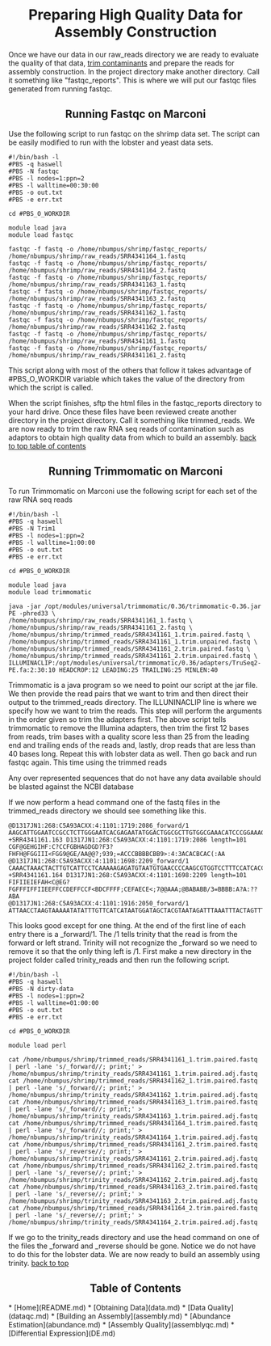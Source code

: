 <h1 align="center">Preparing<a id="top"></a> High Quality Data for Assembly Construction</h1>

<p>Once we have our data in our raw_reads directory we are ready to evaluate the quality of that data, <a href="#trim">trim contaminants</a> and prepare the reads for assembly construction.  In the project directory make another directory.  Call it something like "fastqc_reports".  This is where we will put our fastqc files generated from running fastqc.</p>

<h2 align="center">Running Fastqc on Marconi</h2>

<p>Use the following script to run fastqc on the shrimp data set.  The script can be easily modified to run with the lobster and yeast data sets.</p>

```
#!/bin/bash -l
#PBS -q haswell
#PBS -N fastqc
#PBS -l nodes=1:ppn=2
#PBS -l walltime=00:30:00
#PBS -o out.txt
#PBS -e err.txt

cd #PBS_O_WORKDIR

module load java
module load fastqc

fastqc -f fastq -o /home/nbumpus/shrimp/fastqc_reports/ /home/nbumpus/shrimp/raw_reads/SRR4341164_1.fastq
fastqc -f fastq -o /home/nbumpus/shrimp/fastqc_reports/ /home/nbumpus/shrimp/raw_reads/SRR4341164_2.fastq
fastqc -f fastq -o /home/nbumpus/shrimp/fastqc_reports/ /home/nbumpus/shrimp/raw_reads/SRR4341163_1.fastq
fastqc -f fastq -o /home/nbumpus/shrimp/fastqc_reports/ /home/nbumpus/shrimp/raw_reads/SRR4341163_2.fastq
fastqc -f fastq -o /home/nbumpus/shrimp/fastqc_reports/ /home/nbumpus/shrimp/raw_reads/SRR4341162_1.fastq
fastqc -f fastq -o /home/nbumpus/shrimp/fastqc_reports/ /home/nbumpus/shrimp/raw_reads/SRR4341162_2.fastq
fastqc -f fastq -o /home/nbumpus/shrimp/fastqc_reports/ /home/nbumpus/shrimp/raw_reads/SRR4341161_1.fastq
fastqc -f fastq -o /home/nbumpus/shrimp/fastqc_reports/ /home/nbumpus/shrimp/raw_reads/SRR4341161_2.fastq

```

<p>This script along with most of the others that follow it takes advantage of #PBS_O_WORKDIR variable which takes the value of the directory from which the script is called.</p>

<p>When the script finishes, sftp the html files in the fastqc_reports directory to your hard drive.  Once these files have been reviewed create another directory in the project directory.  Call it something like trimmed_reads.  We are now ready to trim the raw RNA seq reads of contamination such as adaptors to obtain high quality data from which to build an assembly. <a href="#top">back to top </a><a href="#contents">table of contents</a></p>

<h2 align="center">Running Trimmomatic on Marconi<a id="trim"></a></h2>

<p>To run Trimmomatic on Marconi use the following script for each set of the raw RNA seq reads</p>

```
#!/bin/bash -l
#PBS -q haswell
#PBS -N Trim1
#PBS -l nodes=1:ppn=2
#PBS -l walltime=1:00:00
#PBS -o out.txt
#PBS -e err.txt

cd #PBS_O_WORKDIR

module load java
module load trimmomatic

java -jar /opt/modules/universal/trimmomatic/0.36/trimmomatic-0.36.jar PE -phred33 \
/home/nbumpus/shrimp/raw_reads/SRR4341161_1.fastq \
/home/nbumpus/shrimp/raw_reads/SRR4341161_2.fastq \
/home/nbumpus/shrimp/trimmed_reads/SRR4341161_1.trim.paired.fastq \
/home/nbumpus/shrimp/trimmed_reads/SRR4341161_1.trim.unpaired.fastq \
/home/nbumpus/shrimp/trimmed_reads/SRR4341161_2.trim.paired.fastq \
/home/nbumpus/shrimp/trimmed_reads/SRR4341161_2.trim.unpaired.fastq \
ILLUMINACLIP:/opt/modules/universal/trimmomatic/0.36/adapters/TruSeq2-PE.fa:2:30:10 HEADCROP:12 LEADING:25 TRAILING:25 MINLEN:40

```

<p> Trimmomatic is a java program so we need to point our script at the jar file.  We then provide the read pairs that we want to trim and then direct their output to the trimmed_reads directory.  The ILLUNINACLIP line is where we specify how we want to trim the reads.  This step will perform the arguments in the order given so trim the adapters first.  The above script tells trimmomatic to remove the Illumina adapters, then trim the first 12 bases from reads, trim bases with a quality score less than 25 from the leading end and trailing ends of the reads and, lastly, drop reads that are less than 40 bases long.  Repeat this with lobster data as well. Then go back and run fastqc again. This time using the trimmed reads</p>

<p>Any over represented sequences that do not have any data available should be blasted against the NCBI database</p>

<p>If we now perform a head command one of the fastq files in the trimmed_reads directory we should see something like this.</p>

```
@D1317JN1:268:C5A93ACXX:4:1101:1719:2086_forward/1
AAGCATTGGAATCCGCCTCTTGGGAATCACGAGAATATGGACTGGCGCTTGTGGCGAAACATCCCGGAAAGCTAAGCACTGGTCATCTT
+SRR4341161.163 D1317JN1:268:C5A93ACXX:4:1101:1719:2086 length=101
CGF@GEHGIHF:C?CCFGBHAGDGD?F3?FHFH@FGGIII<FGG9@GE/AA@@?;939;=ACCCBBBBCBB9>:4:3ACACBCAC(:AA
@D1317JN1:268:C5A93ACXX:4:1101:1698:2209_forward/1
CAAACTAAACTACTTGTCATTCCTCAAAAAGAGATGTAATGTGAACCCCAAGCGTGGTCCTTTCCATCACCGATCTCCTGCCAAGATTT
+SRR4341161.164 D1317JN1:268:C5A93ACXX:4:1101:1698:2209 length=101
FIFIIEIEFAH<C@EG?FGFFFIFFIIEEFFCCDEFFCCF<BDCFFFF;CEFAECE<;7@@AAA;@BABABB/3=BBBB:A?A:??ABA
@D1317JN1:268:C5A93ACXX:4:1101:1916:2050_forward/1
ATTAACCTAAGTAAAAATATATTTGTTCATCATAATGGATAGCTACGTAATAGATTTAAATTTACTAGTTTTTTTTACTAAGAAATCTA

```

<p>This looks good except for one thing.  At the end of the first line of each entry there is a _forward/1.  The /1 tells trinity that the read is from the forward or left strand.  Trinity will not recognize the _forward so we need to remove it so that the only thing left is /1.  First make a new directory in the project folder called trinity_reads and then run the following script.</p>

```
#!/bin/bash -l
#PBS -q haswell
#PBS -N dirty-data
#PBS -l nodes=1:ppn=2
#PBS -l walltime=01:00:00
#PBS -o out.txt
#PBS -e err.txt

cd #PBS_O_WORKDIR

module load perl

cat /home/nbumpus/shrimp/trimmed_reads/SRR4341161_1.trim.paired.fastq | perl -lane 's/_forward//; print;' > /home/nbumpus/shrimp/trinity_reads/SRR4341161_1.trim.paired.adj.fastq
cat /home/nbumpus/shrimp/trimmed_reads/SRR4341162_1.trim.paired.fastq | perl -lane 's/_forward//; print;' > /home/nbumpus/shrimp/trinity_reads/SRR4341162_1.trim.paired.adj.fastq
cat /home/nbumpus/shrimp/trimmed_reads/SRR4341163_1.trim.paired.fastq | perl -lane 's/_forward//; print;' > /home/nbumpus/shrimp/trinity_reads/SRR4341163_1.trim.paired.adj.fastq
cat /home/nbumpus/shrimp/trimmed_reads/SRR4341164_1.trim.paired.fastq | perl -lane 's/_forward//; print;' > /home/nbumpus/shrimp/trinity_reads/SRR4341164_1.trim.paired.adj.fastq
cat /home/nbumpus/shrimp/trimmed_reads/SRR4341161_2.trim.paired.fastq | perl -lane 's/_reverse//; print;' > /home/nbumpus/shrimp/trinity_reads/SRR4341161_2.trim.paired.adj.fastq
cat /home/nbumpus/shrimp/trimmed_reads/SRR4341162_2.trim.paired.fastq | perl -lane 's/_reverse//; print;' > /home/nbumpus/shrimp/trinity_reads/SRR4341162_2.trim.paired.adj.fastq
cat /home/nbumpus/shrimp/trimmed_reads/SRR4341163_2.trim.paired.fastq | perl -lane 's/_reverse//; print;' > /home/nbumpus/shrimp/trinity_reads/SRR4341163_2.trim.paired.adj.fastq
cat /home/nbumpus/shrimp/trimmed_reads/SRR4341164_2.trim.paired.fastq | perl -lane 's/_reverse//; print;' > /home/nbumpus/shrimp/trinity_reads/SRR4341164_2.trim.paired.adj.fastq

```
<p>If we go to the trinity_reads directory and use the head command on one of the files the _forward and _reverse should be gone.  Notice we do not have to do this for the lobster data.  We are now ready to build an assembly using trinity. <a href="#top">back to top</a></p>


<h2 align="center">Table of Contents<a id="contents"></a></h2>
* [Home](README.md)
* [Obtaining Data](data.md)
* [Data Quality](dataqc.md)
* [Building an Assembly](assembly.md)
* [Abundance Estimation](abundance.md)
* [Assembly Quality](assemblyqc.md)
* [Differential Expression](DE.md)


